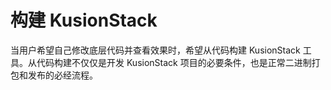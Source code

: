 # 构建 KusionStack

当用户希望自己修改底层代码并查看效果时，希望从代码构建 KusionStack 工具。从代码构建不仅仅是开发 KusionStack 项目的必要条件，也是正常二进制打包和发布的必经流程。
